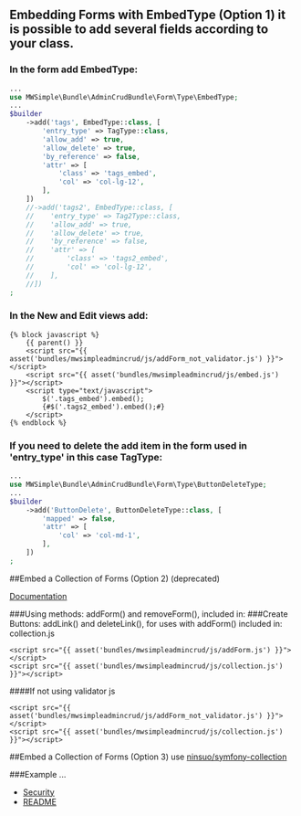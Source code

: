 ## Embedding Forms with EmbedType (Option 1) it is possible to add several fields according to your class.

### In the form add EmbedType:

```php
...
use MWSimple\Bundle\AdminCrudBundle\Form\Type\EmbedType;
...
$builder
    ->add('tags', EmbedType::class, [
        'entry_type' => TagType::class,
        'allow_add' => true,
        'allow_delete' => true,
        'by_reference' => false,
        'attr' => [
            'class' => 'tags_embed',
            'col' => 'col-lg-12',
        ],
    ])
    //->add('tags2', EmbedType::class, [
    //    'entry_type' => Tag2Type::class,
    //    'allow_add' => true,
    //    'allow_delete' => true,
    //    'by_reference' => false,
    //    'attr' => [
    //        'class' => 'tags2_embed',
    //        'col' => 'col-lg-12',
    //    ],
    //])
;
```

### In the New and Edit views add:

```twig
{% block javascript %}
    {{ parent() }}
    <script src="{{ asset('bundles/mwsimpleadmincrud/js/addForm_not_validator.js') }}"></script>
    <script src="{{ asset('bundles/mwsimpleadmincrud/js/embed.js') }}"></script>
    <script type="text/javascript">
        $('.tags_embed').embed();
        {#$('.tags2_embed').embed();#}
    </script>
{% endblock %}
```

### If you need to delete the add item in the form used in 'entry_type' in this case TagType:

```php
...
use MWSimple\Bundle\AdminCrudBundle\Form\Type\ButtonDeleteType;
...
$builder
    ->add('ButtonDelete', ButtonDeleteType::class, [
        'mapped' => false,
        'attr' => [
            'col' => 'col-md-1',
        ],
    ])
;
```

##Embed a Collection of Forms (Option 2) (deprecated)

[Documentation](http://symfony.com/doc/current/cookbook/form/form_collections.html)

###Using methods: addForm() and removeForm(), included in:
###Create Buttons: addLink() and deleteLink(), for uses with addForm() included in: collection.js

```twig
<script src="{{ asset('bundles/mwsimpleadmincrud/js/addForm.js') }}"></script>
<script src="{{ asset('bundles/mwsimpleadmincrud/js/collection.js') }}"></script>
```
####If not using validator js
```twig
<script src="{{ asset('bundles/mwsimpleadmincrud/js/addForm_not_validator.js') }}"></script>
<script src="{{ asset('bundles/mwsimpleadmincrud/js/collection.js') }}"></script>
```

##Embed a Collection of Forms (Option 3) use [ninsuo/symfony-collection](https://github.com/ninsuo/symfony-collection)

###Example
...

* [Security](seguridad_en.md)
* [README](README_EN.md)
